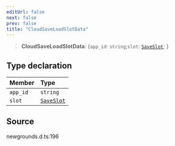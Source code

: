 ```yaml
---
editUrl: false
next: false
prev: false
title: "CloudSaveLoadSlotData"
---
```


> **CloudSaveLoadSlotData**: \{`app_id`: `string`;`slot`: [`SaveSlot`](/api/type-aliases/saveslot/);  }

## Type declaration

| Member | Type |
| :------ | :------ |
| `app_id` | `string` |
| `slot` | [`SaveSlot`](/api/type-aliases/saveslot/) |

## Source

newgrounds.d.ts:196

